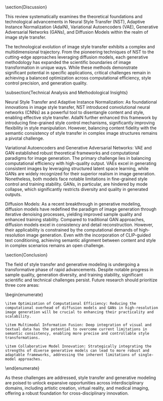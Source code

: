 
\section{Discussion}

This review systematically examines the theoretical foundations and technological advancements in Neural Style Transfer (NST), Adaptive Instance Normalization (AdaIN), Variational Autoencoders (VAE), Generative Adversarial Networks (GANs), and Diffusion Models within the realm of image style transfer.

The technological evolution of image style transfer exhibits a complex and multidimensional trajectory. From the pioneering techniques of NST to the cutting-edge approaches leveraging diffusion models, each generative methodology has expanded the scientific boundaries of image transformation in unique ways. While these methods demonstrate significant potential in specific applications, critical challenges remain in achieving a balanced optimization across computational efficiency, style control precision, and generation quality.

\subsection{Technical Analysis and Methodological Insights}

Neural Style Transfer and Adaptive Instance Normalization: As foundational innovations in image style transfer, NST introduced convolutional neural networks (CNNs) as a powerful tool to disentangle content and style, enabling effective style transfer. AdaIN further enhanced this framework by introducing fine-grained style control mechanisms, significantly improving flexibility in style manipulation. However, balancing content fidelity with the semantic consistency of style transfer in complex image structures remains a pivotal challenge.

Variational Autoencoders and Generative Adversarial Networks: VAE and GAN established robust theoretical frameworks and computational paradigms for image generation. The primary challenge lies in balancing computational efficiency with high-quality output. VAEs excel in generating consistent images by leveraging structured latent space learning, while GANs are widely recognized for their superior realism in image generation. Nonetheless, both models face notable limitations in fine-grained style control and training stability. GANs, in particular, are hindered by mode collapse, which significantly restricts diversity and quality in generated outputs.

Diffusion Models: As a recent breakthrough in generative modeling, diffusion models have redefined the paradigm of image generation through iterative denoising processes, yielding improved sample quality and enhanced training stability. Compared to traditional GAN approaches, diffusion models excel in consistency and detail reconstruction. However, their applicability is constrained by the computational demands of high-resolution image generation. Even with the incorporation of CLIP-guided text conditioning, achieving semantic alignment between content and style in complex scenarios remains an open challenge.

\section{Conclusion}

The field of style transfer and generative modeling is undergoing a transformative phase of rapid advancements. Despite notable progress in sample quality, generation diversity, and training stability, significant scientific and technical challenges persist. Future research should prioritize three core areas:

\begin{enumerate}

    \item Optimization of Computational Efficiency: Reducing the computational overhead of diffusion models and GANs in high-resolution image generation will be crucial to enhancing their practicality and scalability.

    \item Multimodal Information Fusion: Deep integration of visual and textual data has the potential to overcome current limitations in semantic consistency, enabling more precise and controllable style transformations.

    \item Collaborative Model Innovation: Strategically integrating the strengths of diverse generative models can lead to more robust and adaptable frameworks, addressing the inherent limitations of single-model approaches.

\end{enumerate}

As these challenges are addressed, style transfer and generative modeling are poised to unlock expansive opportunities across interdisciplinary domains, including artistic creation, virtual reality, and medical imaging, offering a robust foundation for cross-disciplinary innovation.